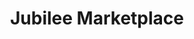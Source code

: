 ---
title: "Jubilee Marketplace"
url: /brooklyn/jubilee-marketplace-bedford-avenue/
shop: supermarket
---